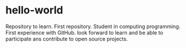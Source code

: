 # hello-world
Repository to learn. First repository.
Student in computing programming.
First experience with GitHub.
look forward to learn and be able to participate ans contribute to open source projects.
